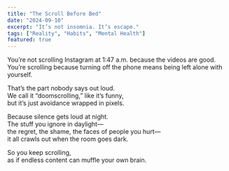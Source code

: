 ```yaml
---
title: "The Scroll Before Bed"
date: "2024-09-10"
excerpt: "It’s not insomnia. It’s escape."
tags: ["Reality", "Habits", "Mental Health"]
featured: true
---
```


You’re not scrolling Instagram at 1:47 a.m. because the videos are good.  
You’re scrolling because turning off the phone means being left alone with yourself.  

That’s the part nobody says out loud.  
We call it “doomscrolling,” like it’s funny,  
but it’s just avoidance wrapped in pixels.  

Because silence gets loud at night.  
The stuff you ignore in daylight—  
the regret, the shame, the faces of people you hurt—  
it all crawls out when the room goes dark.  

So you keep scrolling,  
as if endless content can muffle your own brain.  

